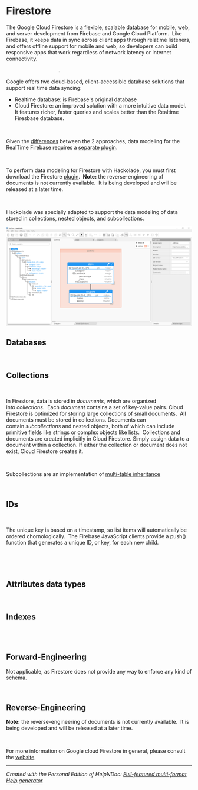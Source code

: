 # Firestore

The Google Cloud Firestore is a flexible, scalable database for mobile, web, and server development from Firebase and Google Cloud Platform.&nbsp; Like Firebase, it keeps data in sync across client apps through relatime listeners, and offers offline support for mobile and web, so developers can build responsive apps that work regardless of network latency or Internet connectivity.

&nbsp; &nbsp; &nbsp; &nbsp; &nbsp; &nbsp; &nbsp; &nbsp; &nbsp; &nbsp; &nbsp; &nbsp; &nbsp; &nbsp; &nbsp; &nbsp; &nbsp; &nbsp; .

Google offers two cloud-based, client-accessible database solutions that support real time data syncing:

* Realtime database: is Firebase's original database
* Cloud Firestore: an improved solution with a more intuitive data model.&nbsp; It features richer, faster queries and scales better than the Realtime Firesbase database.

&nbsp;

Given the [differences](<https://firebase.google.com/docs/database/rtdb-vs-firestore> "target=\"\_blank\"") between the 2 approaches, data modeling for the RealTime Firebase requires a [separate plugin](<Firebase.md>).

&nbsp;

To perform data modeling for Firestore with Hackolade, you must first download the Firestore [plugin](<DownloadadditionalDBtargetplugin.md>).&nbsp; **Note:** the reverse-engineering of documents is not currently available.&nbsp; It is being developed and will be released at a later time.

&nbsp;

Hackolade was specially adapted to support the data modeling of data stored in collections, nested objects, and subcollections.

![Image](<lib/Firestore%20workspace.png>)

## Databases ##

&nbsp;

## Collections ##

&nbsp;

In Firestore, data is stored in *documents*, which are organized into *collections*.&nbsp; Each *document* contains a set of key-value pairs. Cloud Firestore is optimized for storing large collections of small documents.&nbsp; All documents must be stored in collections. Documents can contain *subcollections* and nested objects, both of which can include primitive fields like strings or complex objects like lists.&nbsp; Collections and documents are created implicitly in Cloud Firestore. Simply assign data to a document within a collection. If either the collection or document does not exist, Cloud Firestore creates it.

&nbsp;

Subcollections are an implementation of [multi-table inheritance](<https://danchak99.wordpress.com/enterprise-rails/chapter-10-multiple-table-inheritance/> "target=\"\_blank\"")

&nbsp;

## IDs ##

&nbsp;

The unique key is based on a timestamp, so list items will automatically be ordered chornologically.&nbsp; The Firebase JavaScript clients provide a push() function that generates a unique ID, or key, for each new child.

&nbsp;

&nbsp;

## Attributes data types ##

&nbsp;

## Indexes ##

## &nbsp; ##

## Forward-Engineering ##

Not applicable, as Firestore does not provide any way to enforce any kind of schema.

&nbsp;

## Reverse-Engineering ##

**Note:** the reverse-engineering of documents is not currently available.&nbsp; It is being developed and will be released at a later time.

&nbsp;

For more information on Google cloud Firestore in general, please consult the [website](<https://firebase.google.com/docs/firestore> "target=\"\_blank\"").


***
_Created with the Personal Edition of HelpNDoc: [Full-featured multi-format Help generator](<https://www.helpndoc.com/help-authoring-tool>)_
